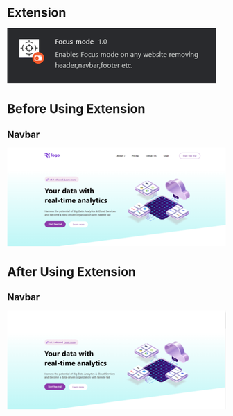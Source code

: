 # Extension
![Extension-Img](./images/extension.png)

# Before Using Extension 
## Navbar
![Before-using-Extension](./images/before-header.png)

# After Using Extension
## Navbar
![After-using-Extension](./images/after-header.png)